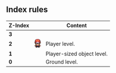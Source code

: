 ## Index rules
|Z-Index||Content|
|---|---|---|
|**3**|||
|**2**| ![hero.png](/docs/img/hero.png)|Player level.|
|**1**||Player-sized object level.|
|**0**||Ground level.|